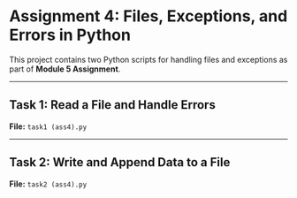 # Assignment 4: Files, Exceptions, and Errors in Python

This project contains two Python scripts for handling files and exceptions as part of **Module 5 Assignment**.

---

## Task 1: Read a File and Handle Errors

**File:** `task1 (ass4).py`



---

## Task 2: Write and Append Data to a File

**File:** `task2 (ass4).py`
